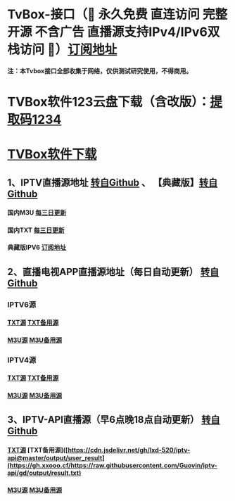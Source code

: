 # TvBox-接口（🔕 永久免费 直连访问 完整开源 不含广告 直播源支持IPv4/IPv6双栈访问 🔕）[订阅地址](https://gh-proxy.com/raw.githubusercontent.com/lxd-520/TvBox123/refs/heads/main/zy.txt)

#### 注：本Tvbox接口全部收集于网络，仅供测试研究使用，不得商用。




#       TVBox软件123云盘下载（含改版）：[提取码1234](https://www.123865.com/s/eqJkjv-yIKWv)
#       [TVBox软件下载](https://qiqi2020.lanzoue.com/b09svqv1c)






## 1、IPTV直播源地址        [转自Github](https://github.com/yuanzl77/IPTV) 、 【典藏版】[转自Github](https://github.com/suxuang/myIPTV)       

#### 国内M3U     [每三日更新](http://175.178.251.183:6689/live.m3u)  

#### 国内TXT     [每三日更新](http://175.178.251.183:6689/live.txt)   

#### 典藏版IPV6  [订阅地址](https://gh-proxy.com/raw.githubusercontent.com/suxuang/myIPTV/main/ipv6.m3u)  






## 2、直播电视APP直播源地址（每日自动更新）       [转自Github](https://github.com/vbskycn/iptv)

### IPTV6源     

####               [TXT源](https://live.zbds.top/tv/iptv6.txt)                 [TXT备用源](https://gh-proxy.com/raw.githubusercontent.com/vbskycn/iptv/refs/heads/master/tv/iptv6.txt)

####               [M3U源](https://live.zbds.top/tv/iptv6.m3u)                          [M3U备用源](https://gh-proxy.com/raw.githubusercontent.com/vbskycn/iptv/refs/heads/master/tv/iptv6.m3u)

### IPTV4源     

####               [TXT源](https://live.zbds.top/tv/iptv4.txt)                          [TXT备用源](https://gh-proxy.com/raw.githubusercontent.com/vbskycn/iptv/refs/heads/master/tv/iptv4.txt)

####               [M3U源](https://live.zbds.top/tv/iptv4.m3u)                          [M3U备用源](https://gh-proxy.com/raw.githubusercontent.com/vbskycn/iptv/refs/heads/master/tv/iptv4.m3u)


       
## 3、IPTV-API直播源（早6点晚18点自动更新）       [转自Github](https://github.com/Guovin/iptv-api)
  

####               [TXT源](https://cdn.jsdelivr.net/gh/Guovin/iptv-api@gd/output/result.txt)      [TXT备用源]([https://cdn.jsdelivr.net/gh/lxd-520/iptv-api@master/output/user_result](https://gh.xxooo.cf/https://raw.githubusercontent.com/Guovin/iptv-api/gd/output/result.txt)

####               [M3U源](https://cdn.jsdelivr.net/gh/Guovin/iptv-api@gd/output/result.m3u)      [M3U备用源](https://gh.xxooo.cf/https://raw.githubusercontent.com/Guovin/iptv-api/gd/output/result.m3u)
